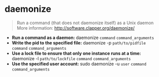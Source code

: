# daemonize
> Run a command (that does not daemonize itself) as a Unix daemon
> More information: <http://software.clapper.org/daemonize/>
- **Run a command as a daemon:**
daemonize `command` `command_arguments`
- **Write the pid to the specified file:**
daemonize -p `path/to/pidfile` `command` `command_arguments`
- **Use a lock file to ensure that only one instance runs at a time:**
daemonize -l `path/to/lockfile` `command` `command_arguments`
- **Use the specified user account:**
sudo daemonize -u `user` `command` `command_arguments`
